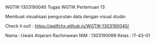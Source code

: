 WGTIK-1303190040
Tugas WGTIK Pertemuan 13

Membuat visualisasi pengurutan data dengan visual studio

Check it out! : https://agilfchx.github.io/WGTIK-1303190040/

Nama : Uwais Alqarani Rachmawan
NIM : 1303190066
Kelas : IT-43-01
